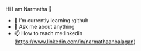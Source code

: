  Hi I am Narmatha 👋 
- 🌱 I’m currently learning :github
- 💬 Ask me about anything
- 📫 How to reach me:linkedin (https://www.linkedin.com/in/narmathaanbalagan)

